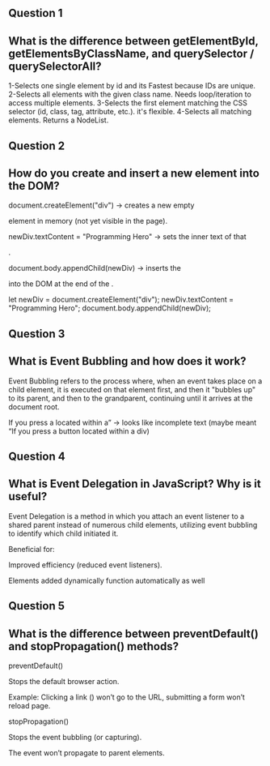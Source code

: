 ## Question 1

## What is the difference between getElementById, getElementsByClassName, and querySelector / querySelectorAll?

1-Selects one single element by id and its Fastest because IDs are unique.
2-Selects all elements with the given class name.
Needs loop/iteration to access multiple elements.
3-Selects the first element matching the CSS selector (id, class, tag, attribute, etc.). it's flexible.
4-Selects all matching elements. Returns a NodeList.

## Question 2

## How do you create and insert a new element into the DOM?

document.createElement("div") → creates a new empty <div> element in memory (not yet visible in the page).

newDiv.textContent = "Programming Hero" → sets the inner text of that <div>.

document.body.appendChild(newDiv) → inserts the <div> into the DOM at the end of the <body>.

let newDiv = document.createElement("div");
newDiv.textContent = "Programming Hero";
document.body.appendChild(newDiv);  

## Question 3

## What is Event Bubbling and how does it work?

Event Bubbling refers to the process where, when an event takes place on a child element, it is executed on that element first, and then it "bubbles up" to its parent, and then to the grandparent, continuing until it arrives at the document root.

If you press a located within a” → looks like incomplete text (maybe meant “If you press a button located within a div)

## Question 4

## What is Event Delegation in JavaScript? Why is it useful?

Event Delegation is a method in which you attach an event listener to a shared parent instead of numerous child elements, utilizing event bubbling to identify which child initiated it.

Beneficial for:

Improved efficiency (reduced event listeners).

Elements added dynamically function automatically as well

## Question 5

## What is the difference between preventDefault() and stopPropagation() methods?

preventDefault()

Stops the default browser action.

Example: Clicking a link (<a>) won’t go to the URL, submitting a form won’t reload page.

stopPropagation()

Stops the event bubbling (or capturing).

The event won’t propagate to parent elements.

